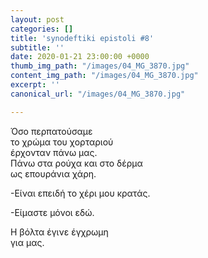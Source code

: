 ```yaml
---
layout: post
categories: []
title: 'synodeftiki epistoli #8'
subtitle: ''
date: 2020-01-21 23:00:00 +0000
thumb_img_path: "/images/04_MG_3870.jpg"
content_img_path: "/images/04_MG_3870.jpg"
excerpt: ''
canonical_url: "/images/04_MG_3870.jpg"

---
```

Όσο περπατούσαμε   
το χρώμα του χορταριού  
έρχονταν πάνω μας.  
Πάνω στα ρούχα και στο δέρμα  
ως επουράνια χάρη.

\-Είναι επειδή το χέρι μου κρατάς.

\-Είμαστε μόνοι εδώ.

Η βόλτα έγινε έγχρωμη  
για μας.